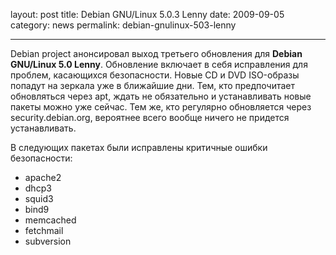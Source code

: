layout: post
title: Debian GNU/Linux 5.0.3 Lenny
date: 2009-09-05
category: news
permalink: debian-gnulinux-503-lenny

---

Debian project анонсировал выход третьего обновления для **Debian GNU/Linux 5.0 Lenny**. Обновление включает в себя исправления для проблем, касающихся безопасности.
Новые CD и DVD ISO-образы попадут на зеркала уже в ближайшие дни. Тем, кто предпочитает обновляться через apt, ждать не обязательно и устанавливать новые пакеты можно уже сейчас. Тем же, кто регулярно обновляется через security.debian.org, вероятнее всего вообще ничего не придется устанавливать.

<!-- more -->

В следующих пакетах были исправлены критичные ошибки безопасности:

  * apache2
  * dhcp3
  * squid3
  * bind9
  * memcached
  * fetchmail
  * subversion
